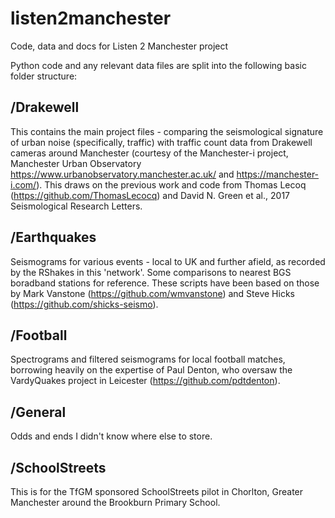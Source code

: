 # listen2manchester
Code, data and docs for Listen 2 Manchester project

Python code and any relevant data files are split into the following basic folder structure:

## /Drakewell 
This contains the main project files - comparing the seismological signature of urban noise (specifically, traffic) 
with traffic count data from Drakewell cameras around Manchester (courtesy of the Manchester-i project, Manchester 
Urban Observatory https://www.urbanobservatory.manchester.ac.uk/ and https://manchester-i.com/). This draws on the previous work and code from Thomas Lecoq (https://github.com/ThomasLecocq) and David N. Green et al., 2017 Seismological Research Letters.  

## /Earthquakes
Seismograms for various events - local to UK and further afield, as recorded by the RShakes in this 'network'. Some 
comparisons to nearest BGS boradband stations for reference. These scripts have been based on those by Mark Vanstone (https://github.com/wmvanstone) and Steve Hicks (https://github.com/shicks-seismo). 

## /Football
Spectrograms and filtered seismograms for local football matches, borrowing heavily on the expertise of Paul Denton, 
who oversaw the VardyQuakes project in Leicester (https://github.com/pdtdenton).

## /General
Odds and ends I didn't know where else to store.  

## /SchoolStreets
This is for the TfGM sponsored SchoolStreets pilot in Chorlton, Greater Manchester around the Brookburn Primary School. 
